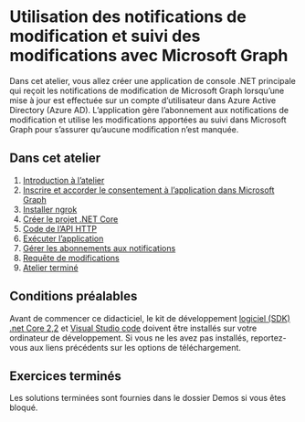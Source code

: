 # <a name="using-change-notifications-and-track-changes-with-microsoft-graph"></a>Utilisation des notifications de modification et suivi des modifications avec Microsoft Graph

Dans cet atelier, vous allez créer une application de console .NET principale qui reçoit les notifications de modification de Microsoft Graph lorsqu’une mise à jour est effectuée sur un compte d’utilisateur dans Azure Active Directory (Azure AD). L’application gère l’abonnement aux notifications de modification et utilise les modifications apportées au suivi dans Microsoft Graph pour s’assurer qu’aucune modification n’est manquée.

## <a name="in-this-lab"></a>Dans cet atelier

1. [Introduction à l’atelier](./tutorial/01_intro.md)
1. [Inscrire et accorder le consentement à l’application dans Microsoft Graph](./tutorial/02_create-app.md)
1. [Installer ngrok](./tutorial/03_ngrok.md)
1. [Créer le projet .NET Core](./tutorial/04_create-project.md)
1. [Code de l’API HTTP](./tutorial/05_add-code.md)
1. [Exécuter l’application](./tutorial/06_run.md)
1. [Gérer les abonnements aux notifications](./tutorial/07_subbscription-management.md)
1. [Requête de modifications](./tutorial/08_deltaquery.md)
1. [Atelier terminé](./tutorial/09_completed.md)

## <a name="prerequisites"></a>Conditions préalables

Avant de commencer ce didacticiel, le kit de développement [logiciel (SDK) .net Core 2,2](https://dotnet.microsoft.com/download) et [Visual Studio code](https://code.visualstudio.com/) doivent être installés sur votre ordinateur de développement. Si vous ne les avez pas installés, reportez-vous aux liens précédents sur les options de téléchargement.

## <a name="completed-exercises"></a>Exercices terminés

Les solutions terminées sont fournies [](./Demos) dans le dossier Demos si vous êtes bloqué.